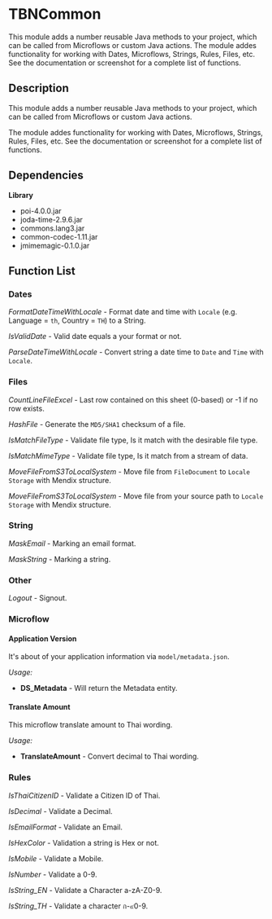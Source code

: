 # TBNCommon
This module adds a number reusable Java methods to your project, which can be called from Microflows or custom Java actions. The module addes functionality for working with Dates, Microflows, Strings, Rules, Files, etc. See the documentation or screenshot for a complete list of functions.

## Description
This module adds a number reusable Java methods to your project, which can be called from Microflows or custom Java actions. 

The module addes functionality for working with Dates, Microflows, Strings, Rules, Files, etc. See the documentation or screenshot for a complete list of functions.
## Dependencies
**Library**
- poi-4.0.0.jar
- joda-time-2.9.6.jar
- commons.lang3.jar
- common-codec-1.11.jar
- jmimemagic-0.1.0.jar
  
## Function List
### Dates

*FormatDateTimeWithLocale* - Format date and time with `Locale` (e.g. Language = `th`, Country = `TH`) to a String.

*IsValidDate* - Valid date equals a your format or not.

*ParseDateTimeWithLocale* - Convert string a date time to `Date` and `Time` with `Locale`.
  
### Files

*CountLineFileExcel* - Last row contained on this sheet (0-based) or -1 if no row exists.

*HashFile* - Generate the `MD5/SHA1` checksum of a file.

*IsMatchFileType* - Validate file type, Is it match with the desirable file type.

*IsMatchMimeType* - Validate file type, Is it match from a stream of data.

*MoveFileFromS3ToLocalSystem* - Move file from `FileDocument` to `Locale Storage` with Mendix structure.

*MoveFileFromS3ToLocalSystem* - Move file from your source path to `Locale Storage` with Mendix structure.

### String

*MaskEmail* - Marking an email format.

*MaskString* - Marking a string.

### Other

  *Logout* - Signout.

### Microflow
#### Application Version
It's about of your application information via `model/metadata.json`.

*Usage:*
- **DS_Metadata** - Will return the Metadata entity.

#### Translate Amount
This microflow translate amount to Thai wording.

*Usage:*
- **TranslateAmount** - Convert decimal to Thai wording.

### Rules
*IsThaiCitizenID* - Validate a Citizen ID of Thai.

*IsDecimal* - Validate a Decimal.

*IsEmailFormat* - Validate an Email.

*IsHexColor* - Validation a string is Hex or not.

*IsMobile* - Validate a Mobile.

*IsNumber* - Validate a 0-9.

*IsString_EN* - Validate a Character a-zA-Z0-9.

*IsString_TH* - Validate a character ก-๙0-9.

